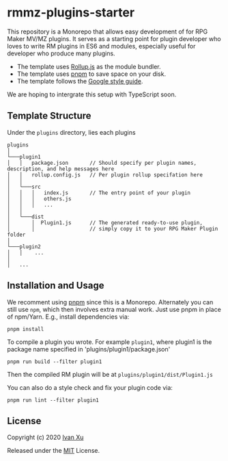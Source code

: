 # rmmz-plugins-starter

This repository is a Monorepo that allows easy development of for RPG Maker MV/MZ plugins.
It serves as a starting point for plugin developer who loves to write RM plugins in ES6 and modules,
especially useful for developer who produce many plugins.

- The template uses [Rollup.js](https://github.com/rollup/rollup) as the module bundler.
- The template uses [pnpm](https://github.com/pnpm/pnpm) to save space on your disk.
- The template follows the [Google style guide](https://google.github.io/styleguide/jsguide.html).

We are hoping to intergrate this setup with TypeScript soon.

## Template Structure

Under the `plugins` directory, lies each plugins

```
plugins
│
└───plugin1
│   │   package.json       // Should specify per plugin names, description, and help messages here
│   │   rollup.config.js   // Per plugin rollup specifation here
│   │
│   └───src
│   │   │   index.js       // The entry point of your plugin
│   │   │   others.js
│   │   │   ...
│   │
│   └───dist
│       │  Plugin1.js      // The generated ready-to-use plugin,
│       │                  // simply copy it to your RPG Maker Plugin folder
│
└───plugin2
│   │    ...
│
│   ...
```

## Installation and Usage

We recomment using [pnpm](https://github.com/pnpm/pnpm) since this is a Monorepo.
Alternately you can still use `npm`, which then involves extra manual work.
Just use pnpm in place of npm/Yarn. E.g., install dependencies via:

```
pnpm install
```

To compile a plugin you wrote. For example `plugin1`,
where plugin1 is the package name specified in 'plugins/plugin1/package.json'

```
pnpm run build --filter plugin1
```

Then the compiled RM plugin will be at `plugins/plugin1/dist/Plugin1.js`

You can also do a style check and fix your plugin code via:

```
pnpm run lint --filter plugin1
```

## License

Copyright (c) 2020 [Ivan Xu](https://github.com/xuyanwen2012)

Released under the [MIT](https://github.com/xuyanwen2012/rmmz-plugins-starter/blob/master/LICENSE) License.
